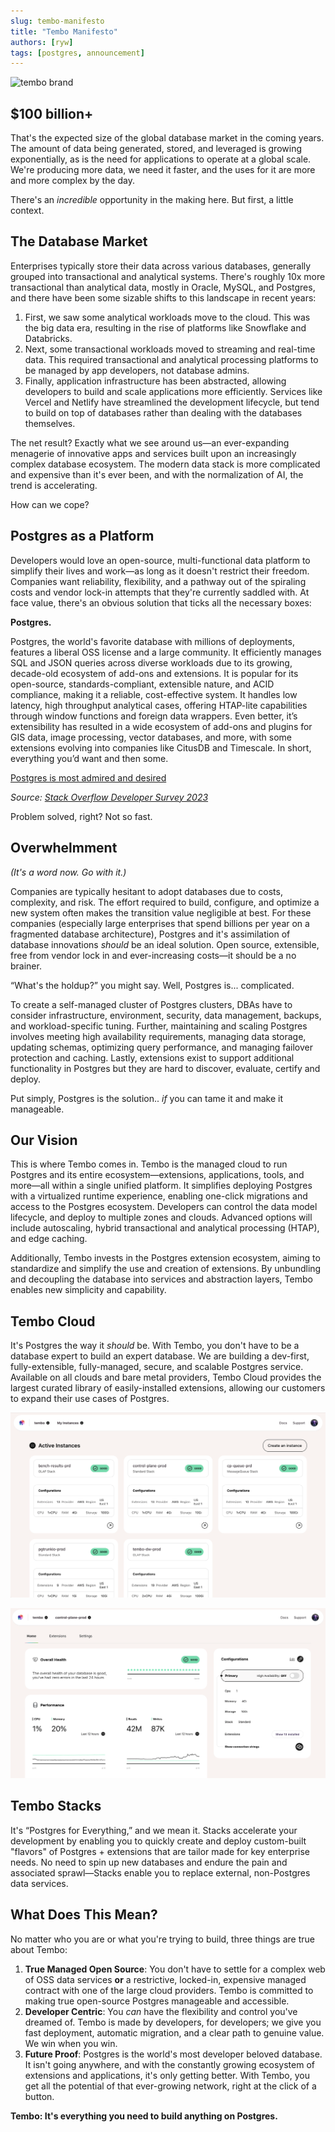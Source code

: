 ```yaml
---
slug: tembo-manifesto
title: "Tembo Manifesto"
authors: [ryw]
tags: [postgres, announcement]
---
```


![tembo brand](./tembo_brand.png)

## $100 billion+

That's the expected size of the global database market in the coming years. The amount of data being generated, stored, and leveraged is growing exponentially, as is the need for applications to operate at a global scale. We're producing more data, we need it faster, and the uses for it are more and more complex by the day. 

There's an *incredible* opportunity in the making here. But first, a little context. 

## The Database Market

Enterprises typically store their data across various databases, generally grouped into transactional and analytical systems. There's roughly 10x more transactional than analytical data, mostly in Oracle, MySQL, and Postgres, and there have been some sizable shifts to this landscape in recent years:

1. First, we saw some analytical workloads move to the cloud. This was the big data era, resulting in the rise of platforms like Snowflake and Databricks.
2. Next, some transactional workloads moved to streaming and real-time data. This required transactional and analytical processing platforms to be managed by app developers, not database admins.
3. Finally, application infrastructure has been abstracted, allowing developers to build and scale applications more efficiently. Services like Vercel and Netlify have streamlined the development lifecycle, but tend to build on top of databases rather than dealing with the databases themselves.

The net result? Exactly what we see around us—an ever-expanding menagerie of innovative apps and services built upon an increasingly complex database ecosystem. The modern data stack is more complicated and expensive than it's ever been, and with the normalization of AI, the trend is accelerating. 

How can we cope? 

## Postgres as a Platform

Developers would love an open-source, multi-functional data platform to simplify their lives and work—as long as it doesn't restrict their freedom. Companies want reliability, flexibility, and a pathway out of the spiraling costs and vendor lock-in attempts that they're currently saddled with. At face value, there's an obvious solution that ticks all the necessary boxes:

**Postgres.**

Postgres, the world's favorite database with millions of deployments, features a liberal OSS license and a large community. It efficiently manages SQL and JSON queries across diverse workloads due to its growing, decade-old ecosystem of add-ons and extensions. It is popular for its open-source, standards-compliant, extensible nature, and ACID compliance, making it a reliable, cost-effective system. It handles low latency, high throughput analytical cases, offering HTAP-lite capabilities through window functions and foreign data wrappers. Even better, it’s extensibility has resulted in a wide ecosystem of add-ons and plugins for GIS data, image processing, vector databases, and more, with some extensions evolving into companies like CitusDB and Timescale. In short, everything you’d want and then some.

[Postgres is most admired and desired](postgres_is_admired_and_desired_stackoverflow.png)

*Source: [Stack Overflow Developer Survey 2023](https://survey.stackoverflow.co/2023/#section-admired-and-desired-databases)*

Problem solved, right? Not so fast. 

## Overwhelmment

*(It's a word now. Go with it.)*

Companies are typically hesitant to adopt databases due to costs, complexity, and risk. The effort required to build, configure, and optimize a new system often makes the transition value negligible at best. For these companies (especially large enterprises that spend billions per year on a fragmented database architecture), Postgres and it's assimilation of database innovations *should* be an ideal solution. Open source, extensible, free from vendor lock in and ever-increasing costs—it should be a no brainer. 

“What's the holdup?” you might say. Well, Postgres is... complicated. 

To create a self-managed cluster of Postgres clusters, DBAs have to consider infrastructure, environment, security, data management, backups, and workload-specific tuning. Further, maintaining and scaling Postgres involves meeting high availability requirements, managing data storage, updating schemas, optimizing query performance, and managing failover protection and caching. Lastly, extensions exist to support additional functionality in Postgres but they are hard to discover, evaluate, certify and deploy.

Put simply, Postgres is the solution.. *if* you can tame it and make it manageable. 

## Our Vision

This is where Tembo comes in. Tembo is the managed cloud to run Postgres and its entire ecosystem—extensions, applications, tools, and more—all within a single unified platform. It simplifies deploying Postgres with a virtualized runtime experience, enabling one-click migrations and access to the Postgres ecosystem. Developers can control the data model lifecycle, and deploy to multiple zones and clouds. Advanced options will include autoscaling, hybrid transactional and analytical processing (HTAP), and edge caching.

Additionally, Tembo invests in the Postgres extension ecosystem, aiming to standardize and simplify the use and creation of extensions. By unbundling and decoupling the database into services and abstraction layers, Tembo enables new simplicity and capability.

## Tembo Cloud

It's Postgres the way it *should* be. With Tembo, you don't have to be a database expert to build an expert database. We are building a dev-first, fully-extensible, fully-managed, secure, and scalable Postgres service. Available on all clouds and bare metal providers, Tembo Cloud provides the largest curated library of easily-installed extensions, allowing our customers to expand their use cases of Postgres.

![Organization home](org_home.png)

![Instance home](instance_home.png)

## Tembo Stacks

It's “Postgres for Everything,” and we mean it. Stacks accelerate your development by enabling you to quickly create and deploy custom-built "flavors" of Postgres + extensions that are tailor made for key enterprise needs. No need to spin up new databases and endure the pain and associated sprawl—Stacks enable you to replace external, non-Postgres data services. 

## What Does This Mean?

No matter who you are or what you're trying to build, three things are true about Tembo:

1. **True Managed Open Source**: You don't have to settle for a complex web of OSS data services **or** a restrictive, locked-in, expensive managed contract with one of the large cloud providers. Tembo is committed to making true open-source Postgres manageable and accessible.
2. **Developer Centric**: You *can* have the flexibility and control you've dreamed of. Tembo is made by developers, for developers; we give you fast deployment, automatic migration, and a clear path to genuine value. We win when you win.
3. **Future Proof**: Postgres is the world's most developer beloved database. It isn't going anywhere, and with the constantly growing ecosystem of extensions and applications, it's only getting better. With Tembo, you get all the potential of that ever-growing network, right at the click of a button.

**Tembo: It's everything you need to build anything on Postgres.**